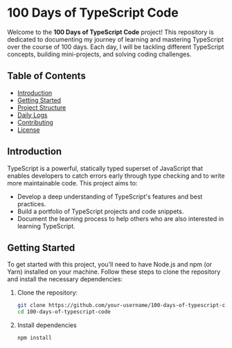 # 100 Days of TypeScript Code

Welcome to the **100 Days of TypeScript Code** project! This repository is dedicated to documenting my journey of learning and mastering TypeScript over the course of 100 days. Each day, I will be tackling different TypeScript concepts, building mini-projects, and solving coding challenges.

## Table of Contents

- [Introduction](#introduction)
- [Getting Started](#getting-started)
- [Project Structure](#project-structure)
- [Daily Logs](#daily-logs)
- [Contributing](#contributing)
- [License](#license)

## Introduction

TypeScript is a powerful, statically typed superset of JavaScript that enables developers to catch errors early through type checking and to write more maintainable code. This project aims to:

- Develop a deep understanding of TypeScript's features and best practices.
- Build a portfolio of TypeScript projects and code snippets.
- Document the learning process to help others who are also interested in learning TypeScript.

## Getting Started

To get started with this project, you'll need to have Node.js and npm (or Yarn) installed on your machine. Follow these steps to clone the repository and install the necessary dependencies:

1. Clone the repository:
   ```bash
   git clone https://github.com/your-username/100-days-of-typescript-code.git
   cd 100-days-of-typescript-code
   ```
2. Install dependencies
   ```bash
   npm install
   ```
   